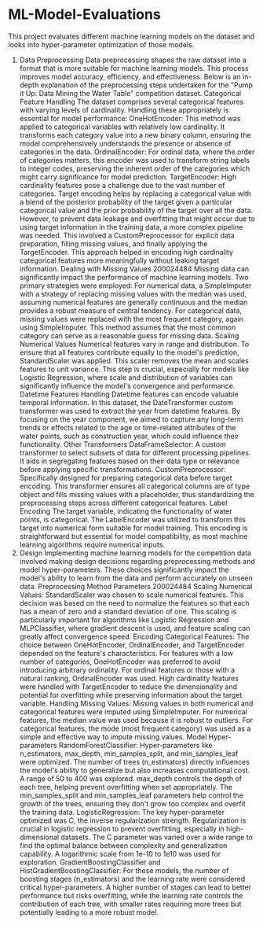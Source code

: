 # ML-Model-Evaluations
This project evaluates different machine learning models on the dataset and looks into hyper-parameter optimization of those models.
1. Data Preprocessing
Data preprocessing shapes the raw dataset into a format that is more suitable for machine learning models. This process improves model accuracy, efficiency, and effectiveness. Below is an in-depth explanation of the preprocessing steps undertaken for the "Pump it Up: Data Mining the Water Table" competition dataset.
Categorical Feature Handling
The dataset comprises several categorical features with varying levels of cardinality. Handling these appropriately is essential for model performance:
OneHotEncoder: This method was applied to categorical variables with relatively low cardinality. It transforms each category value into a new binary column, ensuring the model comprehensively understands the presence or absence of categories in the data.
OrdinalEncoder: For ordinal data, where the order of categories matters, this encoder was used to transform string labels to integer codes, preserving the inherent order of the categories which might carry significance for model prediction.
TargetEncoder: High cardinality features pose a challenge due to the vast number of categories. Target encoding helps by replacing a categorical value with a blend of the posterior probability of the target given a particular categorical value and the prior probability of the target over all the data. However, to prevent data leakage and overfitting that might occur due to using target information in the training data, a more complex pipeline was needed. This involved a CustomPreprocessor for explicit data preparation, filling missing values, and finally applying the TargetEncoder. This approach helped in encoding high cardinality categorical features more meaningfully without leaking target information.
Dealing with Missing Values
200024484
Missing data can significantly impact the performance of machine learning models. Two primary strategies were employed:
For numerical data, a SimpleImputer with a strategy of replacing missing values with the median was used, assuming numerical features are generally continuous and the median provides a robust measure of central tendency.
For categorical data, missing values were replaced with the most frequent category, again using SimpleImputer. This method assumes that the most common category can serve as a reasonable guess for missing data.
Scaling Numerical Values
Numerical features vary in range and distribution. To ensure that all features contribute equally to the model's prediction, StandardScaler was applied. This scaler removes the mean and scales features to unit variance. This step is crucial, especially for models like Logistic Regression, where scale and distribution of variables can significantly influence the model's convergence and performance.
Datetime Features Handling
Datetime features can encode valuable temporal information. In this dataset, the DateTransformer custom transformer was used to extract the year from datetime features. By focusing on the year component, we aimed to capture any long-term trends or effects related to the age or time-related attributes of the water points, such as construction year, which could influence their functionality.
Other Transformers
DataFrameSelector: A custom transformer to select subsets of data for different processing pipelines. It aids in segregating features based on their data type or relevance before applying specific transformations.
CustomPreprocessor: Specifically designed for preparing categorical data before target encoding. This transformer ensures all categorical columns are of type object and fills missing values with a placeholder, thus standardizing the preprocessing steps across different categorical features.
Label Encoding
The target variable, indicating the functionality of water points, is categorical. The LabelEncoder was utilized to transform this target into numerical form suitable for model training. This encoding is straightforward but essential for model compatibility, as most machine learning algorithms require numerical inputs.
2. Design
Implementing machine learning models for the competition data involved making design decisions regarding preprocessing methods and model hyper-parameters. These choices significantly impact the model's ability to learn from the data and perform accurately on unseen data.
Preprocessing Method Parameters
200024484
Scaling Numerical Values: StandardScaler was chosen to scale numerical features. This decision was based on the need to normalize the features so that each has a mean of zero and a standard deviation of one. This scaling is particularly important for algorithms like Logistic Regression and MLPClassifier, where gradient descent is used, and feature scaling can greatly affect convergence speed.
Encoding Categorical Features: The choice between OneHotEncoder, OrdinalEncoder, and TargetEncoder depended on the feature's characteristics. For features with a low number of categories, OneHotEncoder was preferred to avoid introducing arbitrary ordinality. For ordinal features or those with a natural ranking, OrdinalEncoder was used. High cardinality features were handled with TargetEncoder to reduce the dimensionality and potential for overfitting while preserving information about the target variable.
Handling Missing Values: Missing values in both numerical and categorical features were imputed using SimpleImputer. For numerical features, the median value was used because it is robust to outliers. For categorical features, the mode (most frequent category) was used as a simple and effective way to impute missing values.
Model Hyper-parameters
RandomForestClassifier: Hyper-parameters like n_estimators, max_depth, min_samples_split, and min_samples_leaf were optimized. The number of trees (n_estimators) directly influences the model's ability to generalize but also increases computational cost. A range of 50 to 400 was explored. max_depth controls the depth of each tree, helping prevent overfitting when set appropriately. The min_samples_split and min_samples_leaf parameters help control the growth of the trees, ensuring they don't grow too complex and overfit the training data.
LogisticRegression: The key hyper-parameter optimized was C, the inverse regularization strength. Regularization is crucial in logistic regression to prevent overfitting, especially in high-dimensional datasets. The C parameter was varied over a wide range to find the optimal balance between complexity and generalization capability. A logarithmic scale from 1e-10 to 1e10 was used for exploration.
GradientBoostingClassifier and HistGradientBoostingClassifier: For these models, the number of boosting stages (n_estimators) and the learning rate were considered critical hyper-parameters. A higher number of stages can lead to better performance but risks overfitting, while the learning rate controls the contribution of each tree, with smaller rates requiring more trees but potentially leading to a more robust model.
